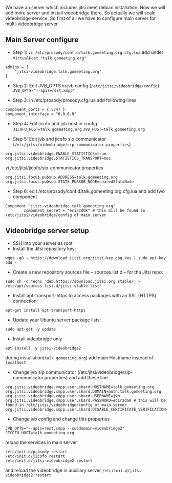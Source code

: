 We have an server which includes jitsi meet debian installation. Now we will  add more server and install videobridge there.
So actually we will scale videobridge service. So first of all we have to configure main server for multi-videobridge server.

## Main Server configure
* Step 1: 
`vi /etc/prosody/conf.d/talk.gomeeting.org.cfg.lua`
add under `VirtualHost "talk.gomeeting.org"`
```
admins = {
    "jitsi-videobridge.talk.gomeeting.org"
}
```

* Step 2:
Edit JVB_OPTS in jvb config (`/etc/jitsi/videobridge/config`)
`JVB_OPTS="--apis=rest,xmpp"`

* Step 3:
in /etc/prosody/prosody.cfg.lua add following lines
```
component_ports = { 5347 }
component_interface = "0.0.0.0"
```

* Step 4: Edit jicofo and jvb host in config
`JICOFO_HOST=talk.gomeeting.org`
`JVB_HOST=talk.gomeeting.org`

* Step 5: Edit jvb and jicofo sip communicator (`/etc/jitsi/videobridge/sip-communicator.properties`)
```
org.jitsi.videobridge.ENABLE_STATISTICS=true
org.jitsi.videobridge.STATISTICS_TRANSPORT=muc
```
vi /etc/jitsi/jicofo/sip-communicator.properties
```
org.jitsi.focus.pubsub.ADDRESS=talk.gomeeting.org
org.jitsi.focus.pubsub.STATS_PUBSUB_NODE=sharedStatsNode
``` 
* Step 6: edit /etc/prosody/conf.d/talk.gomeeting.org.cfg.lua and add two component
```
Component "jitsi-videobridge.talk.gomeeting.org"
        component_secret = "ecirzdGK" # this will be found in /etc/jitsi/videobridge/config of main server  

 ```

## Videobridge server setup
* SSH into your server as root
* Install the Jitsi repository key:
```
wget -qO - https://download.jitsi.org/jitsi-key.gpg.key | sudo apt-key add - 
```
* Create a new repository sources file – sources.list.d – for the Jitsi repo:
```
sudo sh -c "echo 'deb https://download.jitsi.org stable/' > /etc/apt/sources.list.d/jitsi-stable.list" 
```
* Install apt-transport-https to access packages with an SSL (HTTPS) connection:
```
apt-get install apt-transport-https
```
* Update your Ubuntu server package lists:
```
sudo apt-get -y update
```
* Install videobridge only 
```
apt install -y jitsi-videobridge2
```
during installation(`talk.gomeeting.org`) add main Hostname instead of `localhost`
* Change jvb sip communicator (/etc/jitsi/videobridge/sip-communicator.properties) and add these line
```
org.jitsi.videobridge.xmpp.user.shard.HOSTNAME=talk.gomeeting.org
org.jitsi.videobridge.xmpp.user.shard.DOMAIN=auth.talk.gomeeting.org
org.jitsi.videobridge.xmpp.user.shard.USERNAME=jvb
org.jitsi.videobridge.xmpp.user.shard.PASSWORD=ecirzdGK # this will be found in /etc/jitsi/videobridge/config of main server
org.jitsi.videobridge.xmpp.user.shard.DISABLE_CERTIFICATE_VERIFICATION=true
```
* Change jvb config and change this properties
```
JVB_OPTS="--apis=rest,xmpp --subdomain=videobridge2"
JICOFO_HOST=talk.gomeeting.org
```

reload the services in main server 
 ```
 /etc/init.d/prosody restart
 /etc/init.d/jicofo restart
 /etc/init.d/jitsi-videobridge2 restart

```
and reload the videobridge in auxiliary server 
`/etc/init.d/jitsi-videobridge2 restart`